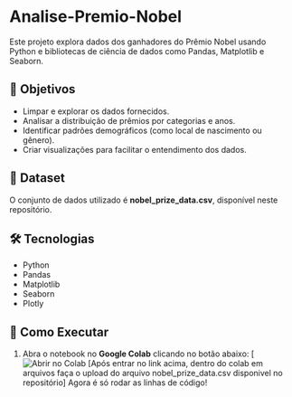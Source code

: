 # Analise-Premio-Nobel
Este projeto explora dados dos ganhadores do Prêmio Nobel usando Python e bibliotecas de ciência de dados como Pandas, Matplotlib e Seaborn.

## 🎯 Objetivos
- Limpar e explorar os dados fornecidos.
- Analisar a distribuição de prêmios por categorias e anos.
- Identificar padrões demográficos (como local de nascimento ou gênero).
- Criar visualizações para facilitar o entendimento dos dados.

## 📂 Dataset
O conjunto de dados utilizado é **nobel_prize_data.csv**, disponível neste repositório.

## 🛠 Tecnologias
- Python
- Pandas
- Matplotlib
- Seaborn
- Plotly

## 🚀 Como Executar
1. Abra o notebook no **Google Colab** clicando no botão abaixo:
   [![Abrir no Colab](https://colab.research.google.com/github/Brunno1012/Analise-Premio-Nobel/blob/main/PremioNobel_(1).ipynb)
   [Após entrar no link acima, dentro do colab em arquivos faça o upload do arquivo nobel_prize_data.csv disponivel no repositório]
   Agora é só rodar as linhas de código!
